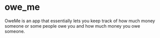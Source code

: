 # owe_me

OweMe is an app that essentially lets you keep track of how much money someone or some people owe you and how much money you owe someone.


